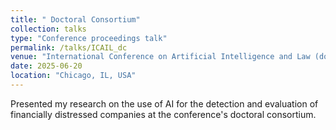 ```yaml
---
title: " Doctoral Consortium"
collection: talks
type: "Conference proceedings talk"
permalink: /talks/ICAIL_dc
venue: "International Conference on Artificial Intelligence and Law (doctoral consortium)"
date: 2025-06-20
location: "Chicago, IL, USA"
---
```



Presented my research on the use of AI for the detection and evaluation of financially distressed companies at the conference's doctoral consortium.